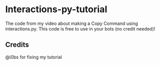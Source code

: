 # Interactions-py-tutorial
The code from my video about making a Copy Command using interactions.py. This code is free to use in your bots (no credit needed)!

## Credits
@i0bs for fixing my tutorial
